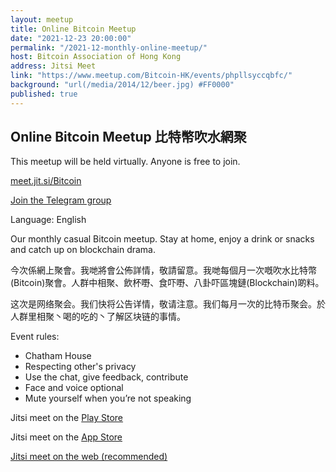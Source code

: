```yaml
---
layout: meetup
title: Online Bitcoin Meetup
date: "2021-12-23 20:00:00"
permalink: "/2021-12-monthly-online-meetup/"
host: Bitcoin Association of Hong Kong
address: Jitsi Meet
link: "https://www.meetup.com/Bitcoin-HK/events/phpllsyccqbfc/"
background: "url(/media/2014/12/beer.jpg) #FF0000"
published: true
---
```


## Online Bitcoin Meetup 比特幣吹水網聚

This meetup will be held virtually. Anyone is free to join.

[meet.jit.si/Bitcoin](https://meet.jit.si/Bitcoin)

[Join the Telegram group](https://t.me/joinchat/-oPYXHzA2ncyMDg1)

Language: English

Our monthly casual Bitcoin meetup. Stay at home, enjoy a drink or snacks and catch up on blockchain drama.

今次係網上聚會。我哋將會公佈詳情，敬請留意。我哋每個月一次嘅吹水比特幣(Bitcoin)聚會。人群中相聚、飲杯嘢、食吓嘢、八卦吓區塊鏈(Blockchain)啲料。

这次是网络聚会。我们快将公告详情，敬请注意。我们每月一次的比特币聚会。於人群里相聚丶喝的吃的丶了解区块链的事情。

Event rules:
- Chatham House
- Respecting other's privacy
- Use the chat, give feedback, contribute
- Face and voice optional
- Mute yourself when you’re not speaking

Jitsi meet on the [Play Store](https://play.google.com/store/apps/details?id=org.jitsi.meet)

Jitsi meet on the [App Store](https://apps.apple.com/app/jitsi-meet/id1165103905)

[Jitsi meet on the web (recommended)](https://meet.jit.si/)
